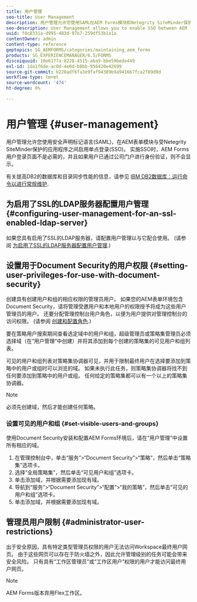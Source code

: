 ```yaml
---
title: 用户管理
seo-title: User Management
description: 用户管理允许您使用SAML在AEM Forms模块和Netegrity SiteMinder保护的应用程序之间启用SSO。 本文档提供了有关用户管理的更多信息。
seo-description: User Management allows you to enable SSO between AEM forms modules and Netegrity SiteMinder-protected applications by using SAML. This document provides more information about User Management.
uuid: f0c8331a-d995-483d-97b7-259df53b1a1a
contentOwner: admin
content-type: reference
geptopics: SG_AEMFORMS/categories/maintaining_aem_forms
products: SG_EXPERIENCEMANAGER/6.5/FORMS
discoiquuid: 10e6177a-8228-4515-aba9-bbe59bede449
exl-id: 1da1f6de-ac0d-4e0d-b8bb-956420e42699
source-git-commit: b220adf6fa3e9faf94389b9a9416b7fca2f89d9d
workflow-type: tm+mt
source-wordcount: '474'
ht-degree: 0%

---
```


# 用户管理 {#user-management}

用户管理允许您使用安全声明标记语言(SAML)，在AEM表单模块与受Netegrity SiteMinder保护的应用程序之间启用单点登录(SSO)。 实施SSO时，AEM Forms用户登录页面不是必需的，并且如果用户已通过公司门户进行身份验证，则不会显示。

有关提高DB2的数据库和目录同步性能的信息，请参见 [IBM DB2数据库：运行命令以进行常规维护](/help/forms/using/admin-help/ibm-db2-database-running-commands.md#ibm-db2-database-running-commands-for-regular-maintenance).

## 为启用了SSL的LDAP服务器配置用户管理 {#configuring-user-management-for-an-ssl-enabled-ldap-server}

如果您具有启用了SSL的LDAP服务器，请配置用户管理以与它配合使用。 (请参阅 [为启用了SSL的LDAP服务器配置用户管理](/help/forms/using/admin-help/configure-user-management-ssl-enabled.md#configure-user-management-for-an-ssl-enabled-ldap-server).)

## 设置用于Document Security的用户权限 {#setting-user-privileges-for-use-with-document-security}

创建具有创建用户和组的相应权限的管理员用户。 如果您的AEM表单环境包含Document Security，请将管理受邀用户和本地用户的权限授予将成为这些用户管理员的用户。 还要分配管理控制台用户角色，以便为用户提供对管理控制台的访问权限。 (请参阅 [创建和配置角色](/help/forms/using/admin-help/creating-configuring-roles.md#creating-and-configuring-roles).)

要在策略用户搜索期间查看选定域中的用户和组，超级管理员或策略集管理员必须选择域（在“用户管理”中创建）并将其添加到每个创建的策略集的可见用户和组列表。

可见的用户和组列表对策略集协调器可见，并用于限制最终用户在选择要添加到策略中的用户或组时可以浏览的域。 如果未执行此任务，则策略集协调器将找不到任何要添加到策略中的用户或组。 任何给定的策略集都可以有一个以上的策略集协调器。

>[!NOTE]
>
>必须先创建域，然后才能创建任何策略。

### 设置可见的用户和组 {#set-visible-users-and-groups}

使用Document Security安装和配置AEM Forms环境后，请在“用户管理”中设置所有相应的域。

1. 在管理控制台中，单击“服务”>“Document Security”>“策略”，然后单击“策略集”选项卡。
1. 选择“全局策略集”，然后单击“可见用户和组”选项卡。
1. 单击添加域，并根据需要添加现有域。
1. 导航到“服务”>“Document Security”>“配置”>“我的策略”，然后单击“可见的用户和组”选项卡。
1. 单击添加域，并根据需要添加现有域。

## 管理员用户限制 {#administrator-user-restrictions}

出于安全原因，具有特定类型管理员权限的用户无法访问Workspace最终用户网页。 由于这些网页可以存在于防火墙之外，因此允许管理级别的任务可能会带来安全风险。 只有具有“工作区管理员”或“工作区用户”权限的用户才能访问最终用户网页。

>[!NOTE]
>
>AEM Forms版本弃用Flex工作区。
